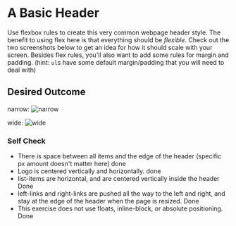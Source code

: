 # A Basic Header

Use flexbox rules to create this very common webpage header style. The benefit to using flex here is that everything should be _flexible_. Check out the two screenshots below to get an idea for how it should scale with your screen. Besides flex rules, you'll also want to add some rules for margin and padding. (hint: `ul`s have some default margin/padding that you will need to deal with)

## Desired Outcome

narrow:
![narrow](./desired-outcome-narrow.png)

wide: 
![wide](./desired-outcome-wide.png)

### Self Check
- There is space between all items and the edge of the header (specific px amount doesn't matter here) done
- Logo is centered vertically and horizontally. done
- list-items are horizontal, and are centered vertically inside the header Done
- left-links and right-links are pushed all the way to the left and right, and stay at the edge of the header when the page is resized. Done
- This exercise does not use floats, inline-block, or absolute positioning. Done